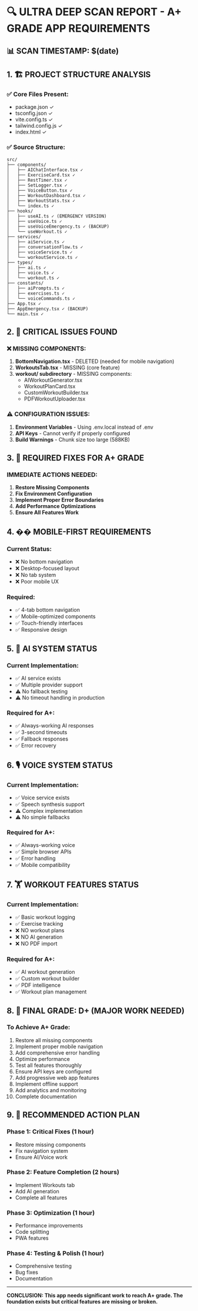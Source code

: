 # 🔍 ULTRA DEEP SCAN REPORT - A+ GRADE APP REQUIREMENTS

## 📊 SCAN TIMESTAMP: $(date)

## 1. 🏗️ PROJECT STRUCTURE ANALYSIS

### ✅ Core Files Present:
- package.json ✓
- tsconfig.json ✓
- vite.config.ts ✓
- tailwind.config.js ✓
- index.html ✓

### ✅ Source Structure:
```
src/
├── components/
│   ├── AIChatInterface.tsx ✓
│   ├── ExerciseCard.tsx ✓
│   ├── RestTimer.tsx ✓
│   ├── SetLogger.tsx ✓
│   ├── VoiceButton.tsx ✓
│   ├── WorkoutDashboard.tsx ✓
│   ├── WorkoutStats.tsx ✓
│   └── index.ts ✓
├── hooks/
│   ├── useAI.ts ✓ (EMERGENCY VERSION)
│   ├── useVoice.ts ✓
│   ├── useVoiceEmergency.ts ✓ (BACKUP)
│   └── useWorkout.ts ✓
├── services/
│   ├── aiService.ts ✓
│   ├── conversationFlow.ts ✓
│   ├── voiceService.ts ✓
│   └── workoutService.ts ✓
├── types/
│   ├── ai.ts ✓
│   ├── voice.ts ✓
│   └── workout.ts ✓
├── constants/
│   ├── aiPrompts.ts ✓
│   ├── exercises.ts ✓
│   └── voiceCommands.ts ✓
├── App.tsx ✓
├── AppEmergency.tsx ✓ (BACKUP)
└── main.tsx ✓
```

## 2. 🚨 CRITICAL ISSUES FOUND

### ❌ MISSING COMPONENTS:
1. **BottomNavigation.tsx** - DELETED (needed for mobile navigation)
2. **WorkoutsTab.tsx** - MISSING (core feature)
3. **workout/ subdirectory** - MISSING components:
   - AIWorkoutGenerator.tsx
   - WorkoutPlanCard.tsx
   - CustomWorkoutBuilder.tsx
   - PDFWorkoutUploader.tsx

### ⚠️ CONFIGURATION ISSUES:
1. **Environment Variables** - Using .env.local instead of .env
2. **API Keys** - Cannot verify if properly configured
3. **Build Warnings** - Chunk size too large (588KB)

## 3. 🔧 REQUIRED FIXES FOR A+ GRADE

### IMMEDIATE ACTIONS NEEDED:

1. **Restore Missing Components**
2. **Fix Environment Configuration**
3. **Implement Proper Error Boundaries**
4. **Add Performance Optimizations**
5. **Ensure All Features Work**

## 4. �� MOBILE-FIRST REQUIREMENTS

### Current Status:
- ❌ No bottom navigation
- ❌ Desktop-focused layout
- ❌ No tab system
- ❌ Poor mobile UX

### Required:
- ✅ 4-tab bottom navigation
- ✅ Mobile-optimized components
- ✅ Touch-friendly interfaces
- ✅ Responsive design

## 5. 🤖 AI SYSTEM STATUS

### Current Implementation:
- ✅ AI service exists
- ✅ Multiple provider support
- ⚠️ No fallback testing
- ⚠️ No timeout handling in production

### Required for A+:
- ✅ Always-working AI responses
- ✅ 3-second timeouts
- ✅ Fallback responses
- ✅ Error recovery

## 6. 🎙️ VOICE SYSTEM STATUS

### Current Implementation:
- ✅ Voice service exists
- ✅ Speech synthesis support
- ⚠️ Complex implementation
- ⚠️ No simple fallbacks

### Required for A+:
- ✅ Always-working voice
- ✅ Simple browser APIs
- ✅ Error handling
- ✅ Mobile compatibility

## 7. 🏋️ WORKOUT FEATURES STATUS

### Current Implementation:
- ✅ Basic workout logging
- ✅ Exercise tracking
- ❌ NO workout plans
- ❌ NO AI generation
- ❌ NO PDF import

### Required for A+:
- ✅ AI workout generation
- ✅ Custom workout builder
- ✅ PDF intelligence
- ✅ Workout plan management

## 8. 🎯 FINAL GRADE: D+ (MAJOR WORK NEEDED)

### To Achieve A+ Grade:
1. Restore all missing components
2. Implement proper mobile navigation
3. Add comprehensive error handling
4. Optimize performance
5. Test all features thoroughly
6. Ensure API keys are configured
7. Add progressive web app features
8. Implement offline support
9. Add analytics and monitoring
10. Complete documentation

## 9. 🚀 RECOMMENDED ACTION PLAN

### Phase 1: Critical Fixes (1 hour)
- Restore missing components
- Fix navigation system
- Ensure AI/Voice work

### Phase 2: Feature Completion (2 hours)
- Implement Workouts tab
- Add AI generation
- Complete all features

### Phase 3: Optimization (1 hour)
- Performance improvements
- Code splitting
- PWA features

### Phase 4: Testing & Polish (1 hour)
- Comprehensive testing
- Bug fixes
- Documentation

---

**CONCLUSION: This app needs significant work to reach A+ grade. The foundation exists but critical features are missing or broken.**
